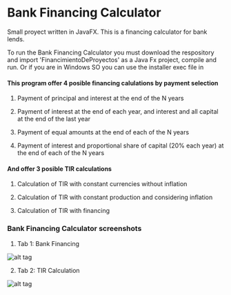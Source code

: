 # Bank Financing Calculator

Small proyect written in JavaFX. This is a financing calculator for bank lends.

To run the Bank Financing Calculator you must download the respository and import 'FinancimientoDeProyectos' as a Java Fx project, compile and run. Or if you are
in Windows SO you can use the installer exec file in 


#### This program offer 4 posible financing calulations by payment selection

1) Payment of principal and interest at the end of the N years

2) Payment of interest at the end of each year, and interest and all capital at the end of the last year

3) Payment of equal amounts at the end of each of the N years

4) Payment of interest and proportional share of capital (20% each year) at the end of each of the N years


#### And offer 3 posible TIR calculations

1) Calculation of TIR with constant currencies without inflation	

2) Calculation of TIR with constant production and considering inflation

3) Calculation of TIR with financing



### Bank Financing Calculator screenshots

1) Tab 1: Bank Financing

![alt tag](https://raw.githubusercontent.com/GelukkigTurtle/bank-financing-calculator/master/screenshots/1.jpg)


2) Tab 2: TIR Calculation

![alt tag](https://raw.githubusercontent.com/GelukkigTurtle/bank-financing-calculator/master/screenshots/2.jpg)

